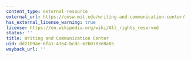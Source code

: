 ```yaml
---
content_type: external-resource
external_url: https://cmsw.mit.edu/writing-and-communication-center/
has_external_license_warning: true
license: https://en.wikipedia.org/wiki/All_rights_reserved
status: ''
title: Writing and Communication Center
uid: dd21b9ae-6fa1-4364-bcdc-62b0783e8a85
wayback_url: ''
---
```

